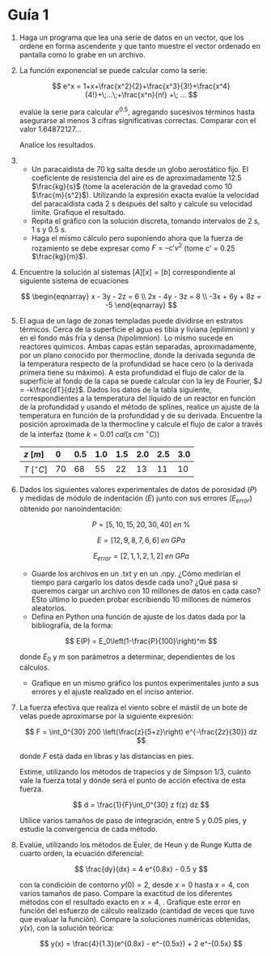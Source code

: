 # Guía 1 

1.  Haga un programa que lea una serie de datos en un vector, que los ordene en forma ascendente y que tanto muestre el vector ordenado en pantalla como lo grabe en un archivo.

1.  La función exponencial se puede calcular como la serie:

    $$ e^x = 1+x+\frac{x^2}{2}+\frac{x^3}{3!}+\frac{x^4}{4!}+\;...\;+\frac{x^n}{n!} +\; ... $$

    evalúe la serie para calcular $e^{0.5}$, agregando sucesivos términos hasta asegurarse al menos 3 cifras significativas correctas. Comparar con el valor 1.64872127...

    Analice los resultados.

1.  
    - Un paracaidista de 70 kg salta desde un globo aerostático fijo. El coeficiente de resistencia del aire es de aproximadamente 12.5 $\frac{kg}{s}$ (tome la aceleración de la gravedad como 10 $\frac{m}{s^2}$). Utilizando la expresión exacta evalúe la velocidad del paracaidista cada 2 s después del salto y calcule su velocidad límite. Grafique el resultado.
    - Repita el gráfico con la solución discreta, tomando intervalos de 2 s, 1 s y 0.5 s.
    - Haga el mismo cálculo pero suponiendo ahora que la fuerza de rozamiento se debe expresar como $F = – c' v^2$ (tome c' = 0.25 $\frac{kg}{m}$).

1.  Encuentre la solución al sistemas $[A][x]=[b]$ correspondiente al siguiente sistema de ecuaciones
    
    $$
       \begin{eqnarray} x - 3y - 2z = 6 \\ 2x - 4y - 3z = 8 \\ -3x + 6y + 8z =  -5 \end{eqnarray}
    $$

1.  El agua de un lago de zonas templadas puede dividirse en estratos térmicos. Cerca de la superficie el agua es tibia y liviana (epilimnion) y en el fondo más fría y densa (hipolimnion). Lo mismo sucede en reactores químicos. Ambas capas están separadas, aproximadamente, por un plano conocido por thermocline, donde la derivada segunda de la temperatura respecto de la profundidad se hace cero (o la derivada primera tiene su máximo). A esta profundidad el flujo de calor de la superficie al fondo de la capa se puede calcular con la ley de Fourier, $J = -k\frac{dT}{dz}$. Dados los datos de la tabla siguiente, correspondientes a la temperatura del líquido de un reactor en función de la profundidad y usando el método de splines, realice un ajuste de la temperatura en función de la profundidad y de su derivada. Encuentre la posición aproximada de la thermocline y calcule el flujo de calor a través de la interfaz (tome $k = 0.01\;cal(s\;cm\;^\circ C)$)

    | $z\;[m]$              | 0 | 0.5 | 1.0 | 1.5 | 2.0 | 2.5 | 3.0 |
    | :---------------- | :---- | :---- | :---- | :---- | :---- | :---- | :---- |
    | $T\;[^\circ C]$        | 70 | 68 | 55 | 22 | 13 | 11 | 10 |

1.  Dados los siguientes valores experimentales de datos de porosidad ($P$) y medidas de módulo de indentación ($E$) junto con sus errores ($E_{error}$) obtenido por nanoindentación:

    $$
      P=[5,10,15,20,30,40]\;en\;\%
    $$
      
    $$
      E=[12,9,8,7,6,6]\;en\;GPa
    $$
    
    $$
      E_{error}=[2,1,1,2,1,2]\;en\;GPa
    $$

    -  Guarde los archivos en un .txt y en un .npy. ¿Cómo medirían el tiempo para cargarlo los datos desde cada uno? ¿Qué pasa si queremos cargar un archivo con 10 millones de datos en cada caso? ESto último lo pueden probar escribiendo 10 millones de números aleatorios.
    -  Defina en Python una función de ajuste de los datos dada por la bibliografía, de la forma:

    $$
      E(P) = E_0\left(1-\frac{P}{100}\right)^m
    $$
    
    donde $E_0$ y $m$ son parámetros a determinar, dependientes de los cálculos.

    -  Grafique en un mismo gráfico los puntos experimentales junto a sus errores y el ajuste realizado en el inciso anterior.

1.  La fuerza efectiva que realiza el viento sobre el mástil de un bote de velas puede aproximarse por la siguiente expresión:
    
    $$
      F = \int_0^{30} 200 \left(\frac{z}{5+z}\right) e^{-\frac{2z}{30}} dz
    $$
    
    donde $F$ está dada en libras y las distancias en pies.

    Estime, utilizando los métodos de trapecios y de Simpson 1/3, cuánto vale la fuerza total y dónde será el punto de acción efectiva de esta fuerza.

    $$
      d = \frac{1}{F}\int_0^{30} z f(z) dz
    $$

    Utilice varios tamaños de paso de integración, entre 5 y 0.05 pies, y estudie la convergencia de cada método.

1.  Evalúe, utilizando los métodos de Euler, de Heun y de Runge Kutta de cuarto orden, la ecuación diferencial:

    $$
      \frac{dy}{dx} = 4 e^{0.8x} - 0.5 y
    $$

    con la condicióin de contorno $y(0) = 2$, desde $x = 0$ hasta $x = 4$, con varios tamaños de paso. Compare la exactitud de los diferentes métodos con el resultado exacto en $x = 4$, . Grafique este error en función del esfuerzo de cálculo realizado (cantidad de veces que tuvo que evaluar la función). Compare la soluciones numéricas obtenidas, $y(x)$, con la solución teórica:

    $$
      y(x) = \frac{4}{1.3}(e^{0.8x} - e^-{0.5x}) + 2 e^-{0.5x}
    $$

